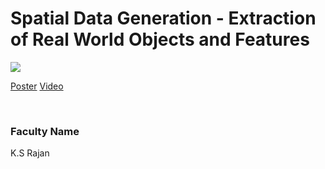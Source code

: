 # Spatial Data Generation - Extraction of Real World Objects and Features

![](29.%20Spatial%20Data%20Generation%20-%20Extraction%20of%20Real%20World%20Objects%20and%20Features.png)



[Poster](29.%20Spatial%20Data%20Generation%20-%20Extraction%20of%20Real%20World%20Objects%20and%20Features.pdf)
[Video](https://rndshowcase.iiit.ac.in/tto/TTO_website_data/Videos/276.mp4)

<br>


### Faculty Name

K.S Rajan

